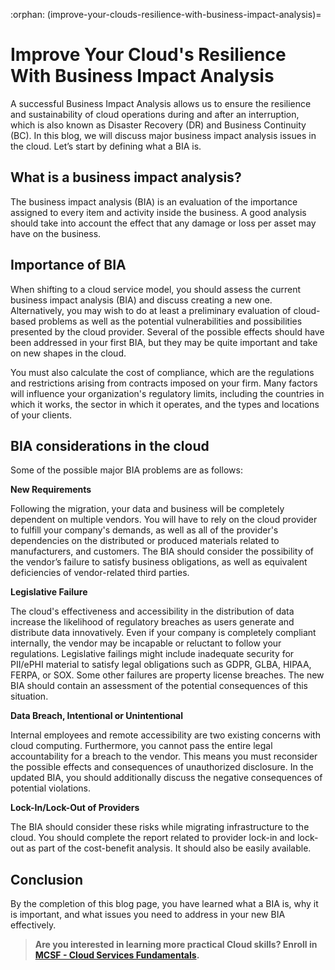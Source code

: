 :orphan:
(improve-your-clouds-resilience-with-business-impact-analysis)=
# Improve Your Cloud's Resilience With Business Impact Analysis

A successful Business Impact Analysis allows us to ensure the resilience and sustainability of cloud operations during and after an interruption, which is also known as Disaster Recovery (DR) and Business Continuity (BC). In this blog, we will discuss major business impact analysis issues in the cloud. Let’s start by defining what a BIA is.

## What is a business impact analysis?

The business impact analysis (BIA) is an evaluation of the importance assigned to every item and activity inside the business. A good analysis should take into account the effect that any damage or loss per asset may have on the business.

## Importance of BIA

When shifting to a cloud service model, you should assess the current business impact analysis (BIA) and discuss creating a new one. Alternatively, you may wish to do at least a preliminary evaluation of cloud-based problems as well as the potential vulnerabilities and possibilities presented by the cloud provider. Several of the possible effects should have been addressed in your first BIA, but they may be quite important and take on new shapes in the cloud.

You must also calculate the cost of compliance, which are the regulations and restrictions arising from contracts imposed on your firm. Many factors will influence your organization's regulatory limits, including the countries in which it works, the sector in which it operates, and the types and locations of your clients.

## BIA considerations in the cloud

Some of the possible major BIA problems are as follows:

**New Requirements**

Following the migration, your data and business will be completely dependent on multiple vendors. You will have to rely on the cloud provider to fulfill your company's demands, as well as all of the provider's dependencies on the distributed or produced materials related to manufacturers, and customers. The BIA should consider the possibility of the vendor’s failure to satisfy business obligations, as well as equivalent deficiencies of vendor-related third parties.

**Legislative Failure**

The cloud's effectiveness and accessibility in the distribution of data increase the likelihood of regulatory breaches as users generate and distribute data innovatively. Even if your company is completely compliant internally, the vendor may be incapable or reluctant to follow your regulations. Legislative failings might include inadequate security for PII/ePHI material to satisfy legal obligations such as GDPR, GLBA, HIPAA, FERPA, or SOX. Some other failures are property license breaches. The new BIA should contain an assessment of the potential consequences of this situation.

**Data Breach, Intentional or Unintentional**

Internal employees and remote accessibility are two existing concerns with cloud computing. Furthermore, you cannot pass the entire legal accountability for a breach to the vendor. This means you must reconsider the possible effects and consequences of unauthorized disclosure. In the updated BIA, you should additionally discuss the negative consequences of potential violations.

**Lock-In/Lock-Out of Providers**

The BIA should consider these risks while migrating infrastructure to the cloud. You should complete the report related to provider lock-in and lock-out as part of the cost-benefit analysis. It should also be easily available.

## Conclusion

By the completion of this blog page, you have learned what a BIA is, why it is important, and what issues you need to address in your new BIA effectively.

> **Are you interested in learning more practical Cloud skills? Enroll in [MCSF - Cloud Services Fundamentals](https://www.mosse-institute.com/certifications/mcsf-cloud-services-fundamentals.html).**